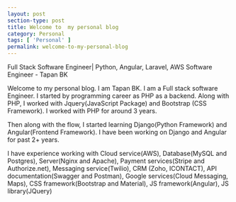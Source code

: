 ```yaml
---
layout: post
section-type: post
title: Welcome to  my personal blog
category: Personal
tags: [ 'Personal' ]
permalink: welcome-to-my-personal-blog
---
```


Full Stack Software Engineer| Python, Angular, Laravel, AWS Software Engineer - Tapan BK 

<!--more-->

<section>
<p>
    Welcome to my personal blog. I am Tapan BK. I am a Full stack software Engineer. 
    I started by programming career as PHP as a backend. Along with PHP, I worked with Jquery(JavaScript Package) and Bootstrap
    (CSS Framework). I worked with PHP for around 3 years.
</p>
</section>

<section>
    <p>
    Then along with the flow, I started learning Django(Python Framework) and Angular(Frontend Framework). 
    I have been working on Django and Angular for past 2+ years. 
    </p>
</section>

<section>
<p>
    I have experience working with Cloud service(AWS), Database(MySQL and Postgres),
    Server(Nginx and Apache), Payment services(Stripe and Authorize.net), Messaging service(Twilio), CRM (Zoho, ICONTACT),
    API documentation(Swagger and Postman), Google services(Cloud Messaging, Maps), CSS framework(Bootstrap and Material),
    JS framework(Angular), JS library(JQuery)
</p>
</section>
